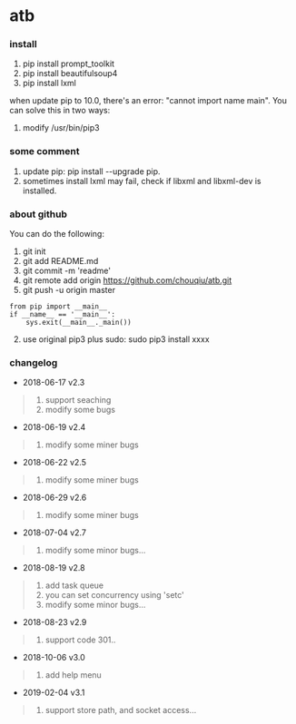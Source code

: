 # atb

### install
1. pip install prompt_toolkit
2. pip install beautifulsoup4
3. pip install lxml

when update pip to 10.0, there's an error: "cannot import name main". You can solve this in two ways:
1. modify /usr/bin/pip3

### some comment
1. update pip: pip install --upgrade pip.
2. sometimes install lxml may fail, check if libxml and libxml-dev is installed.

### about github
You can do the following:
1. git init
2. git add README.md
3. git commit -m 'readme'
4. git remote add origin https://github.com/chouqiu/atb.git
5. git push -u origin master

```
from pip import __main__  
if __name__ == '__main__':  
    sys.exit(__main__._main()) 
```
2. use original pip3 plus sudo: sudo pip3 install xxxx
 
### changelog
* 2018-06-17 v2.3
> 1. support seaching
> 2. modify some bugs

* 2018-06-19 v2.4
> 1. modify some miner bugs

* 2018-06-22 v2.5
> 1. modify some miner bugs

* 2018-06-29 v2.6
> 1. modify some miner bugs

* 2018-07-04 v2.7
> 1. modify some minor bugs...

* 2018-08-19 v2.8
> 1. add task queue
> 2. you can set concurrency using 'setc'
> 3. modify some minor bugs...

* 2018-08-23 v2.9
> 1. support code 301..

* 2018-10-06 v3.0
> 1. add help menu

* 2019-02-04 v3.1
> 1. support store path, and socket access...
